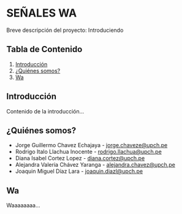 # SEÑALES WA

Breve descripción del proyecto: Introduciendo

## Tabla de Contenido

1. [Introducción](#introducción)
2. [¿Quiénes somos?](#instalación)
3. [Wa](#uso)

## Introducción
Contenido de la introducción...

## ¿Quiénes somos?
- Jorge Guillermo Chavez Echajaya - jorge.chaveze@upch.pe
- Rodrigo Italo Llachua Inocente - rodrigo.llachua@upch.pe 
- Diana Isabel Cortez Lopez - diana.cortez@upch.pe
- Alejandra Valeria Chávez Yaranga - alejandra.chavez@upch.pe
- Joaquin Miguel Díaz Lara - joaquin.diazl@upch.pe

## Wa
Waaaaaaaa...


